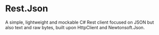 # Rest.Json
A simple, lightweight and mockable C# Rest client focused on JSON but also text and raw bytes, built upon HttpClient and Newtonsoft.Json.
